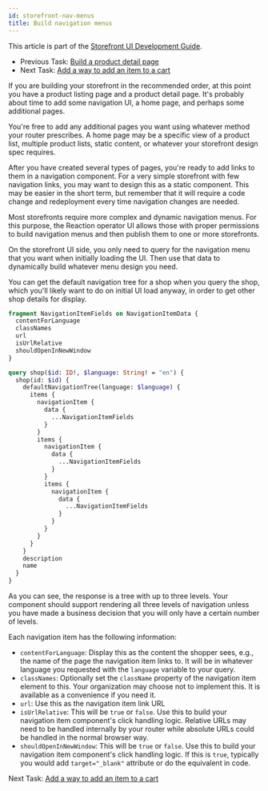 ```yaml
---
id: storefront-nav-menus
title: Build navigation menus
---
```


This article is part of the [Storefront UI Development Guide](./storefront-intro.md).
- Previous Task: [Build a product detail page](./storefront-product-detail-page.md)
- Next Task: [Add a way to add an item to a cart](./storefront-add-to-cart.md)

If you are building your storefront in the recommended order, at this point you have a product listing page and a product detail page. It's probably about time to add some navigation UI, a home page, and perhaps some additional pages.

You're free to add any additional pages you want using whatever method your router prescribes. A home page may be a specific view of a product list, multiple product lists, static content, or whatever your storefront design spec requires.

After you have created several types of pages, you're ready to add links to them in a navigation component. For a very simple storefront with few navigation links, you may want to design this as a static component. This may be easier in the short term, but remember that it will require a code change and redeployment every time navigation changes are needed.

Most storefronts require more complex and dynamic navigation menus. For this purpose, the Reaction operator UI allows those with proper permissions to build navigation menus and then publish them to one or more storefronts.

On the storefront UI side, you only need to query for the navigation menu that you want when initially loading the UI. Then use that data to dynamically build whatever menu design you need.

You can get the default navigation tree for a shop when you query the shop, which you'll likely want to do on initial UI load anyway, in order to get other shop details for display.

```graphql
fragment NavigationItemFields on NavigationItemData {
  contentForLanguage
  classNames
  url
  isUrlRelative
  shouldOpenInNewWindow
}

query shop($id: ID!, $language: String! = "en") {
  shop(id: $id) {
    defaultNavigationTree(language: $language) {
      items {
        navigationItem {
          data {
            ...NavigationItemFields
          }
        }
        items {
          navigationItem {
            data {
              ...NavigationItemFields
            }
          }
          items {
            navigationItem {
              data {
                ...NavigationItemFields
              }
            }
          }
        }
      }
    }
    description
    name
  }
}
```

As you can see, the response is a tree with up to three levels. Your component should support rendering all three levels of navigation unless you have made a business decision that you will only have a certain number of levels.

Each navigation item has the following information:
- `contentForLanguage`: Display this as the content the shopper sees, e.g., the name of the page the navigation item links to. It will be in whatever language you requested with the `language` variable to your query.
- `classNames`: Optionally set the `className` property of the navigation item element to this. Your organization may choose not to implement this. It is available as a convenience if you need it.
- `url`: Use this as the navigation item link URL
- `isUrlRelative`: This will be `true` or `false`. Use this to build your navigation item component's click handling logic. Relative URLs may need to be handled internally by your router while absolute URLs could be handled in the normal browser way.
- `shouldOpenInNewWindow`: This will be `true` or `false`. Use this to build your navigation item component's click handling logic. If this is `true`, typically you would add `target="_blank"` attribute or do the equivalent in code.

Next Task: [Add a way to add an item to a cart](./storefront-add-to-cart.md)
